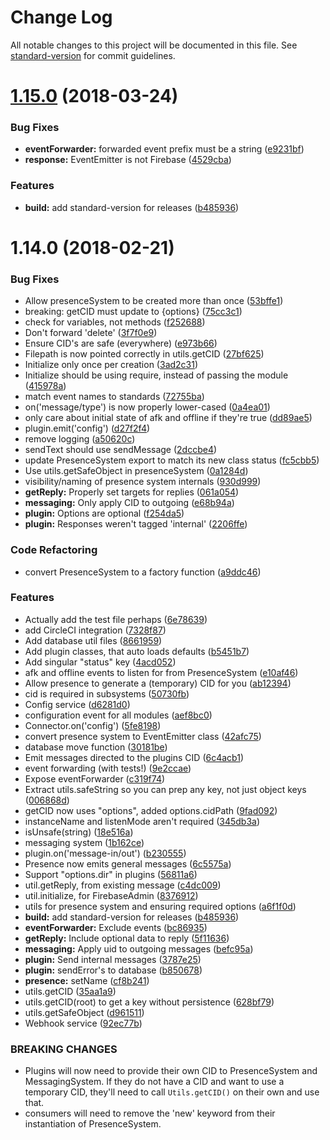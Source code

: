 # Change Log

All notable changes to this project will be documented in this file. See [standard-version](https://github.com/conventional-changelog/standard-version) for commit guidelines.

<a name="1.15.0"></a>
# [1.15.0](https://github.com/BasedAKP48/Utils/compare/1.14.0...1.15.0) (2018-03-24)


### Bug Fixes

* **eventForwarder:** forwarded event prefix must be a string ([e9231bf](https://github.com/BasedAKP48/Utils/commit/e9231bf))
* **response:** EventEmitter is not Firebase ([4529cba](https://github.com/BasedAKP48/Utils/commit/4529cba))


### Features

* **build:** add standard-version for releases ([b485936](https://github.com/BasedAKP48/Utils/commit/b485936))



<a name="1.14.0"></a>
# 1.14.0 (2018-02-21)


### Bug Fixes

* Allow presenceSystem to be created more than once ([53bffe1](https://github.com/BasedAKP48/plugin-utils/commit/53bffe1))
* breaking: getCID must update to {options} ([75cc3c1](https://github.com/BasedAKP48/plugin-utils/commit/75cc3c1))
* check for variables, not methods ([f252688](https://github.com/BasedAKP48/plugin-utils/commit/f252688))
* Don't forward 'delete' ([3f7f0e9](https://github.com/BasedAKP48/plugin-utils/commit/3f7f0e9))
* Ensure CID's are safe (everywhere) ([e973b66](https://github.com/BasedAKP48/plugin-utils/commit/e973b66))
* Filepath is now pointed correctly in utils.getCID ([27bf625](https://github.com/BasedAKP48/plugin-utils/commit/27bf625))
* Initialize only once per creation ([3ad2c31](https://github.com/BasedAKP48/plugin-utils/commit/3ad2c31))
* Initialize should be using require, instead of passing the module ([415978a](https://github.com/BasedAKP48/plugin-utils/commit/415978a))
* match event names to standards ([72755ba](https://github.com/BasedAKP48/plugin-utils/commit/72755ba))
* on('message/type') is now properly lower-cased ([0a4ea01](https://github.com/BasedAKP48/plugin-utils/commit/0a4ea01))
* only care about initial state of afk and offline if they're true ([dd89ae5](https://github.com/BasedAKP48/plugin-utils/commit/dd89ae5))
* plugin.emit('config') ([d27f2f4](https://github.com/BasedAKP48/plugin-utils/commit/d27f2f4))
* remove logging ([a50620c](https://github.com/BasedAKP48/plugin-utils/commit/a50620c))
* sendText should use sendMessage ([2dccbe4](https://github.com/BasedAKP48/plugin-utils/commit/2dccbe4))
* update PresenceSystem export to match its new class status ([fc5cbb5](https://github.com/BasedAKP48/plugin-utils/commit/fc5cbb5))
* Use utils.getSafeObject in presenceSystem ([0a1284d](https://github.com/BasedAKP48/plugin-utils/commit/0a1284d))
* visibility/naming of presence system internals ([930d999](https://github.com/BasedAKP48/plugin-utils/commit/930d999))
* **getReply:** Properly set targets for replies ([061a054](https://github.com/BasedAKP48/plugin-utils/commit/061a054))
* **messaging:** Only apply CID to outgoing ([e68b94a](https://github.com/BasedAKP48/plugin-utils/commit/e68b94a))
* **plugin:** Options are optional ([f254da5](https://github.com/BasedAKP48/plugin-utils/commit/f254da5))
* **plugin:** Responses weren't tagged 'internal' ([2206ffe](https://github.com/BasedAKP48/plugin-utils/commit/2206ffe))


### Code Refactoring

* convert PresenceSystem to a factory function ([a9ddc46](https://github.com/BasedAKP48/plugin-utils/commit/a9ddc46))


### Features

* Actually add the test file perhaps ([6e78639](https://github.com/BasedAKP48/plugin-utils/commit/6e78639))
* add CircleCI integration ([7328f87](https://github.com/BasedAKP48/plugin-utils/commit/7328f87))
* Add database util files ([8661959](https://github.com/BasedAKP48/plugin-utils/commit/8661959))
* Add plugin classes, that auto loads defaults ([b5451b7](https://github.com/BasedAKP48/plugin-utils/commit/b5451b7))
* Add singular "status" key ([4acd052](https://github.com/BasedAKP48/plugin-utils/commit/4acd052))
* afk and offline events to listen for from PresenceSystem ([e10af46](https://github.com/BasedAKP48/plugin-utils/commit/e10af46))
* Allow presence to generate a (temporary) CID for you ([ab12394](https://github.com/BasedAKP48/plugin-utils/commit/ab12394))
* cid is required in subsystems ([50730fb](https://github.com/BasedAKP48/plugin-utils/commit/50730fb))
* Config service ([d6281d0](https://github.com/BasedAKP48/plugin-utils/commit/d6281d0))
* configuration event for all modules ([aef8bc0](https://github.com/BasedAKP48/plugin-utils/commit/aef8bc0))
* Connector.on('config') ([5fe8198](https://github.com/BasedAKP48/plugin-utils/commit/5fe8198))
* convert presence system to EventEmitter class ([42afc75](https://github.com/BasedAKP48/plugin-utils/commit/42afc75))
* database move function ([30181be](https://github.com/BasedAKP48/plugin-utils/commit/30181be))
* Emit messages directed to the plugins CID ([6c4acb1](https://github.com/BasedAKP48/plugin-utils/commit/6c4acb1))
* event forwarding (with tests!) ([9e2ccae](https://github.com/BasedAKP48/plugin-utils/commit/9e2ccae))
* Expose eventForwarder ([c319f74](https://github.com/BasedAKP48/plugin-utils/commit/c319f74))
* Extract utils.safeString so you can prep any key, not just object keys ([006868d](https://github.com/BasedAKP48/plugin-utils/commit/006868d))
* getCID now uses "options", added options.cidPath ([9fad092](https://github.com/BasedAKP48/plugin-utils/commit/9fad092))
* instanceName and listenMode aren't required ([345db3a](https://github.com/BasedAKP48/plugin-utils/commit/345db3a))
* isUnsafe(string) ([18e516a](https://github.com/BasedAKP48/plugin-utils/commit/18e516a))
* messaging system ([1b162ce](https://github.com/BasedAKP48/plugin-utils/commit/1b162ce))
* plugin.on('message-in/out') ([b230555](https://github.com/BasedAKP48/plugin-utils/commit/b230555))
* Presence now emits general messages ([6c5575a](https://github.com/BasedAKP48/plugin-utils/commit/6c5575a))
* Support "options.dir" in plugins ([56811a6](https://github.com/BasedAKP48/plugin-utils/commit/56811a6))
* util.getReply, from existing message ([c4dc009](https://github.com/BasedAKP48/plugin-utils/commit/c4dc009))
* util.initialize, for FirebaseAdmin ([8376912](https://github.com/BasedAKP48/plugin-utils/commit/8376912))
* utils for presence system and ensuring required options ([a6f1f0d](https://github.com/BasedAKP48/plugin-utils/commit/a6f1f0d))
* **build:** add standard-version for releases ([b485936](https://github.com/BasedAKP48/plugin-utils/commit/b485936))
* **eventForwarder:** Exclude events ([bc86935](https://github.com/BasedAKP48/plugin-utils/commit/bc86935))
* **getReply:** Include optional data to reply ([5f11636](https://github.com/BasedAKP48/plugin-utils/commit/5f11636))
* **messaging:** Apply uid to outgoing messages ([befc95a](https://github.com/BasedAKP48/plugin-utils/commit/befc95a))
* **plugin:** Send internal messages ([3787e25](https://github.com/BasedAKP48/plugin-utils/commit/3787e25))
* **plugin:** sendError's to database ([b850678](https://github.com/BasedAKP48/plugin-utils/commit/b850678))
* **presence:** setName ([cf8b241](https://github.com/BasedAKP48/plugin-utils/commit/cf8b241))
* utils.getCID ([35aa1a9](https://github.com/BasedAKP48/plugin-utils/commit/35aa1a9))
* utils.getCID(root) to get a key without persistence ([628bf79](https://github.com/BasedAKP48/plugin-utils/commit/628bf79))
* utils.getSafeObject ([d961511](https://github.com/BasedAKP48/plugin-utils/commit/d961511))
* Webhook service ([92ec77b](https://github.com/BasedAKP48/plugin-utils/commit/92ec77b))


### BREAKING CHANGES

* Plugins will now need to provide their own CID to PresenceSystem and MessagingSystem. If they
do not have a CID and want to use a temporary CID, they'll need to call `Utils.getCID()` on
their own and use that.
* consumers will need to remove the 'new' keyword from their instantiation of PresenceSystem.
